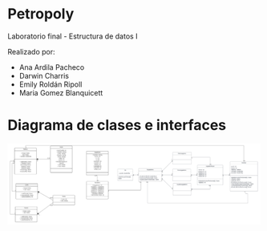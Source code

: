 # Petropoly 
Laboratorio final - Estructura de datos I

Realizado por: 
- Ana Ardila Pacheco
- Darwin Charris
- Emily Roldán Ripoll
- Maria Gomez Blanquicett

# Diagrama de clases e interfaces
<img src="Diagrama de clases e interfaz.png" alt="Diagrama"/>

